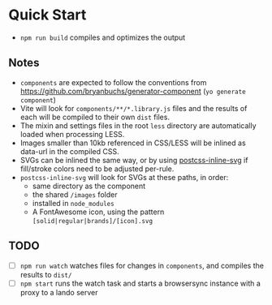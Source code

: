 # Quick Start

- `npm run build` compiles and optimizes the output

## Notes

* `components` are expected to follow the conventions from https://github.com/bryanbuchs/generator-component (`yo generate component`)
* Vite will look for `components/**/*.library.js` files and the results of each will be compiled to their own `dist` files.
* The mixin and settings files in the root `less` directory are automatically loaded when processing LESS.
* Images smaller than 10kb referenced in CSS/LESS will be inlined as data-url in the compiled CSS.
* SVGs can be inlined the same way, or by using [postcss-inline-svg](https://github.com/bryanbuchs/postcss-inline-svg) if fill/stroke colors need to be adjusted per-rule.
* `postcss-inline-svg` will look for SVGs at these paths, in order:
  * same directory as the component
  * the shared `/images` folder
  * installed in `node_modules`
  * A FontAwesome icon, using the pattern `[solid|regular|brands]/[icon].svg`

## TODO

- [ ] `npm run watch` watches files for changes in `components`, and compiles the results to `dist/`
- [ ] `npm start` runs the watch task and starts a browsersync instance with a proxy to a lando server